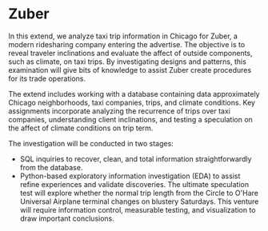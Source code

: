 # Zuber
In this extend, we analyze taxi trip information in Chicago for Zuber, a modern ridesharing company entering the advertise. The objective is to reveal traveler inclinations and evaluate the affect of outside components, such as climate, on taxi trips. By investigating designs and patterns, this examination will give bits of knowledge to assist Zuber create procedures for its trade operations.

The extend includes working with a database containing data approximately Chicago neighborhoods, taxi companies, trips, and climate conditions. Key assignments incorporate analyzing the recurrence of trips over taxi companies, understanding client inclinations, and testing a speculation on the affect of climate conditions on trip term.

The investigation will be conducted in two stages:


- SQL inquiries to recover, clean, and total information straightforwardly from the database.
- Python-based exploratory information investigation (EDA) to assist refine experiences and validate discoveries.
The ultimate speculation test will explore whether the normal trip length from the Circle to O'Hare Universal Airplane terminal changes on blustery Saturdays. This venture will require information control, measurable testing, and visualization to draw important conclusions. 
